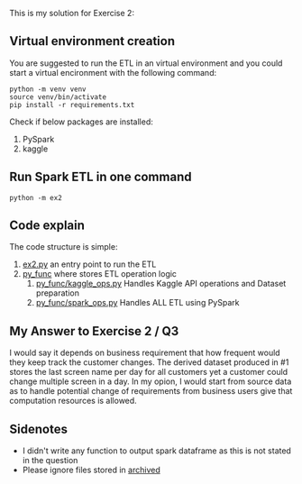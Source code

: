 This is my solution for Exercise 2:

## Virtual environment creation
You are suggested to run the ETL in an virtual environment and you could start a virtual encironment with the following command:
```
python -m venv venv
source venv/bin/activate
pip install -r requirements.txt
```

Check if below packages are installed:
1. PySpark
2. kaggle


## Run Spark ETL in one command
```
python -m ex2
```

## Code explain
The code structure is simple:
1. [ex2.py](ex2.py) an entry point to run the ETL
2. [py_func](py_func) where stores ETL operation logic
   1. [py_func/kaggle_ops.py](py_func/kaggle_ops.py) Handles Kaggle API operations and Dataset preparation
   2. [py_func/spark_ops.py](py_func/spark_ops.py) Handles ALL ETL using PySpark

## My Answer to Exercise 2 / Q3
I would say it depends on business requirement that how frequent would they keep track the customer changes. The derived dataset produced in #1 stores the last screen name per day for all customers yet a customer could change multiple screen in a day. In my opion, I would start from source data as to handle potential change of requirements from business users give that computation resources is allowed.

## Sidenotes
- I didn't write any function to output spark dataframe as this is not stated in the question
- Please ignore files stored in [archived](archived)
  
